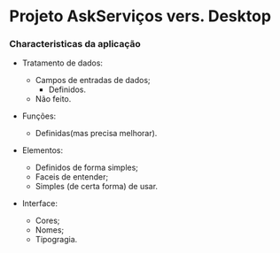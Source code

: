 # Projeto AskServiços vers. Desktop

### Characteristicas da aplicação

* Tratamento de dados:
  - Campos de entradas de dados;
    - Definidos.
  - Não feito.


* Funções:
  - Definidas(mas precisa melhorar).


* Elementos:
  - Definidos de forma simples;
  - Faceis de entender;
  - Simples (de certa forma) de usar.


* Interface:
  - Cores;
  - Nomes;
  - Tipogragia.
